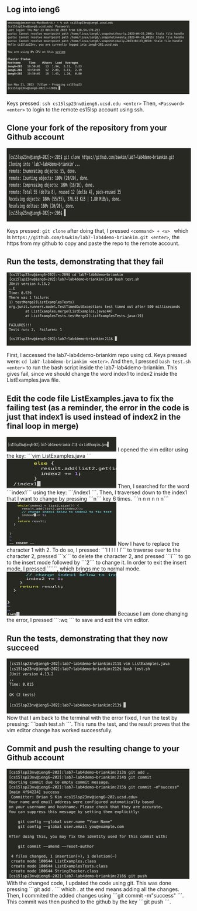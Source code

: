 ## Log into ieng6 

<img src="lab4login.png" width="500" height="200">

Keys pressed: ```ssh cs15lsp23nv@ieng6.ucsd.edu <enter>``` Then, ```<Password> <enter>``` to login to the remote cs15lsp account using ssh. 

## Clone your fork of the repository from your Github account

<img src="lab4clone.png" width="700" height="200">

Keys pressed: ```git clone``` after doing that, I pressed ```<command> + <v> ``` which is ```https://github.com/bswkim/lab7-lab4demo-briankim.git <enter>```, the https from my github to copy and paste the repo to the remote account. 

## Run the tests, demonstrating that they fail

<img src="lab4fail.png" width="600" height="200">

First, I accessed the lab7-lab4demo-briankim repo using cd. Keys pressed were: ```cd lab7-lab4demo-briankim <enter>```. And then, I pressed ```bash test.sh <enter>``` to run the bash script inside the lab7-lab4demo-briankim. This gives fail, since we should change the word index1 to index2 inside the ListExamples.java file. 

## Edit the code file ListExamples.java to fix the failing test (as a reminder, the error in the code is just that index1 is used instead of index2 in the final loop in merge)

<img src="lab4vimopen.png" width="300" height="40">
I opened the vim editor using the key: ```vim ListExamples.java <enter>```

<img src="lab4search.png" width="300" height="80">
Then, I searched for the word ```index1``` using the key: ```/index1 <enter>```. Then, I traversed down to the index1 that I want to change by pressing ```n``` key 6 times. ```n n n n n n```

<img src="lab4insert.png" width="300" height="120">
Now I have to replace the character 1 with 2. To do so, I pressed: ```l l l l l l``` to traverse over to the character 2, pressed ```x``` to delete the character 2, and pressed ```i``` to go to the insert mode followed by ```2``` to change it. In order to exit the insert mode, I pressed ```<esc>```, which brings me to normal mode. 

<img src="lab4save.png" width="300" height="120">
Because I am done changing the error, I pressed ```:wq <enter> ``` to save and exit the vim editor. 

## Run the tests, demonstrating that they now succeed

<img src="lab4run.png" width="500" height="150">
Now that I am back to the terminal with the error fixed, I run the test by pressing: ```bash test.sh <enter>```. This runs the test, and the result proves that the vim editor change has worked successfully. 

## Commit and push the resulting change to your Github account

<img src="lab4git.png" width="500" height="300">
With the changed code, I updated the code using git. This was done pressing ```git add . <enter>``` which . at the end means adding all the changes. Then, I commited the added changes using ```git commit -m"success" <enter>```. This commit was then pushed to the github by the key ```git push <enter>```. 
